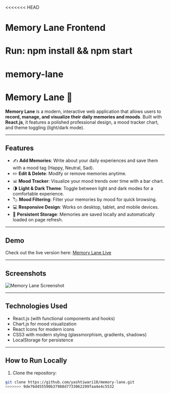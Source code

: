 <<<<<<< HEAD
# Memory Lane Frontend
Run: npm install && npm start
=======
# memory-lane
# Memory Lane 🌈

**Memory Lane** is a modern, interactive web application that allows users to **record, manage, and visualize their daily memories and moods**. Built with **React.js**, it features a polished professional design, a mood tracker chart, and theme toggling (light/dark mode).

---

## **Features**
- ✍️ **Add Memories**: Write about your daily experiences and save them with a mood tag (Happy, Neutral, Sad).  
- ✏️ **Edit & Delete**: Modify or remove memories anytime.  
- 📊 **Mood Tracker**: Visualize your mood trends over time with a bar chart.  
- 🌗 **Light & Dark Theme**: Toggle between light and dark modes for a comfortable experience.  
- 🏷️ **Mood Filtering**: Filter your memories by mood for quick browsing.  
- 💻 **Responsive Design**: Works on desktop, tablet, and mobile devices.  
- 💾 **Persistent Storage**: Memories are saved locally and automatically loaded on page refresh.  

---

## **Demo**
Check out the live version here: [Memory Lane Live](https://memory-lane.vercel.app)  

---

## **Screenshots**
![Memory Lane Screenshot](link-to-your-screenshot.png)

---

## **Technologies Used**
- React.js (with functional components and hooks)
- Chart.js for mood visualization
- React Icons for modern icons
- CSS3 with modern styling (glassmorphism, gradients, shadows)
- LocalStorage for persistence

---

## **How to Run Locally**
1. Clone the repository:
```bash
git clone https://github.com/yashtiwari10/memory-lane.git
>>>>>>> 9de76d455590b37988d7733062299faa4e4c5532
